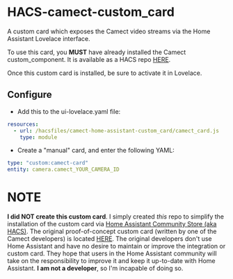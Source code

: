 # HACS-camect-custom_card
A custom card which exposes the Camect video streams via the Home Assistant Lovelace interface.

To use this card, you **MUST** have already installed the Camect custom_component. It is available as a HACS repo [HERE](https://github.com/pfunkmallone/HACS-camect-integration).

Once this custom card is installed, be sure to activate it in Lovelace.
## Configure
- Add this to the ui-lovelace.yaml file:
```yaml
resources:
  - url: /hacsfiles/camect-home-assistant-custom_card/camect_card.js
    type: module
```

- Create a "manual" card, and enter the following YAML:
```yaml
type: "custom:camect-card"
entity: camera.camect_YOUR_CAMERA_ID
```

# NOTE
**I did NOT create this custom card**. I simply created *this* repo to simplify the installation of the custom card via [Home Assistant Community Store (aka HACS)](https://hacs.xyz/). The original proof-of-concept custom card (written by one of the Camect developers) is located [HERE](https://github.com/camect/home-assistant-integration). The original developers don't use Home Assistant and have no desire to maintain or improve the integration or custom card. They hope that users in the Home Assistant community will take on the responsibility to improve it and keep it up-to-date with Home Assistant. **I am not a developer**, so I'm incapable of doing so.
